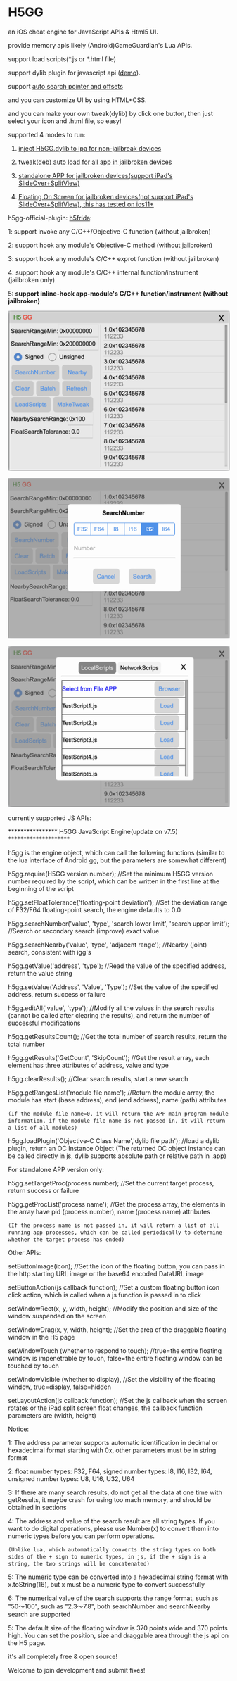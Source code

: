 # H5GG

an iOS cheat engine for JavaScript APIs & Html5 UI.

provide memory apis likely (Android)GameGuardian's Lua APIs.

support load scripts(*.js or *.html file)

support dylib plugin for javascript api ([demo](/PluginDemo/customAlert)).  

support [auto search pointer and offsets](/HtmlDemo/AutoSearchOffset.js)

and you can customize UI by using HTML+CSS.

and you can make your own tweak(dylib) by click one button, then just select your icon and .html file, so easy!

supported 4 modes to run:

1. [inject H5GG.dylib to ipa for non-jailbreak devices](/packages/)

2. [tweak(deb) auto load for all app in jailbroken devices](/packages/)

3. [standalone APP for jailbroken devices(support iPad's SlideOver+SplitView)](/appstand/packages/)

4. [Floating On Screen for jailbroken devices(not support iPad's SlideOver+SplitView), this has tested on ios11+](/globalview/packages/)


h5gg-official-plugin: [h5frida](/PluginDemo/h5frida15.1.24):

1: support invoke any C/C++/Objective-C function (without jailbroken)

2: support hook any module's Objective-C method (without jailbroken)

3: support hook any module's C/C++ exprot function (without jailbroken)

4: support hook any module's C/C++ internal function/instrument (jailbroken only)

5: **support inline-hook app-module's C/C++ function/instrument (without jailbroken)**

 
![text](/pictures/h5gg1.png)

![text](/pictures/h5gg2.png)

![text](/pictures/h5gg3.png)


currently supported JS APIs:

**************** H5GG JavaScript Engine(update on v7.5) ********************

h5gg is the engine object, which can call the following functions (similar to the lua interface of Android gg, but the parameters are somewhat different)


h5gg.require(H5GG version number); //Set the minimum H5GG version number required by the script, which can be written in the first line at the beginning of the script

h5gg.setFloatTolerance('floating-point deviation'); //Set the deviation range of F32/F64 floating-point search, the engine defaults to 0.0

h5gg.searchNumber('value', 'type', 'search lower limit', 'search upper limit'); //Search or secondary search (improve) exact value

h5gg.searchNearby('value', 'type', 'adjacent range'); //Nearby (joint) search, consistent with igg's

h5gg.getValue('address', 'type'); //Read the value of the specified address, return the value string

h5gg.setValue('Address', 'Value', 'Type'); //Set the value of the specified address, return success or failure

h5gg.editAll('value', 'type'); //Modify all the values in the search results (cannot be called after clearing the results), and return the number of successful modifications

h5gg.getResultsCount(); //Get the total number of search results, return the total number

h5gg.getResults('GetCount', 'SkipCount'); //Get the result array, each element has three attributes of address, value and type

h5gg.clearResults(); //Clear search results, start a new search

h5gg.getRangesList('module file name'); //Return the module array, the module has start (base address), end (end address), name (path) attributes

    (If the module file name=0, it will return the APP main program module information, if the module file name is not passed in, it will return a list of all modules)

h5gg.loadPlugin('Objective-C Class Name','dylib file path'); //load a dylib plugin, return an OC Instance Object
    (The returned OC object instance can be called directly in js, dylib supports absolute path or relative path in .app)

For standalone APP version only:

h5gg.setTargetProc(process number); //Set the current target process, return success or failure

h5gg.getProcList('process name'); //Get the process array, the elements in the array have pid (process number), name (process name) attributes

    (If the process name is not passed in, it will return a list of all running app processes, which can be called periodically to determine whether the target process has ended)


Other APIs:

setButtonImage(icon); //Set the icon of the floating button, you can pass in the http starting URL image or the base64 encoded DataURL image

setButtonAction(js callback function); //Set a custom floating button icon click action, which is called when a js function is passed in to click

setWindowRect(x, y, width, height); //Modify the position and size of the window suspended on the screen

setWindowDrag(x, y, width, height); //Set the area of the draggable floating window in the H5 page

setWindowTouch (whether to respond to touch); //true=the entire floating window is impenetrable by touch, false=the entire floating window can be touched by touch

setWindowVisible (whether to display), //Set the visibility of the floating window, true=display, false=hidden

setLayoutAction(js callback function); //Set the js callback when the screen rotates or the iPad split screen float changes, the callback function parameters are (width, height)
 
Notice:

1: The address parameter supports automatic identification in decimal or hexadecimal format starting with 0x, other parameters must be in string format

2: float number types: F32, F64, signed number types: I8, I16, I32, I64, unsigned number types: U8, U16, U32, U64

3: If there are many search results, do not get all the data at one time with getResults, it maybe crash for using too mach memory, and should be obtained in sections

4: The address and value of the search result are all string types. If you want to do digital operations, please use Number(x) to convert them into numeric types before you can perform operations.

    (Unlike lua, which automatically converts the string types on both sides of the + sign to numeric types, in js, if the + sign is a string, the two strings will be concatenated)
    
5: The numeric type can be converted into a hexadecimal string format with x.toString(16), but x must be a numeric type to convert successfully

6: The numerical value of the search supports the range format, such as "50～100", such as "2.3～7.8", both searchNumber and searchNearby search are supported

5: The default size of the floating window is 370 points wide and 370 points high. You can set the position, size and draggable area through the js api on the H5 page.

it's all completely free & open source!

Welcome to join development and submit fixes! 



